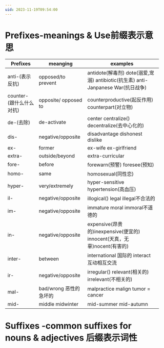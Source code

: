 ```yaml
---
uid: 2023-11-19T09:54:00
---
```

# Prefixes-meanings & Use前缀表示意思
| Prefixes | meanging | examples |
| -------- | -------- | -------- |
| anti-(表示反抗) |opposed/to prevent| antidote(解毒剂) dote(溺爱,宠溺) antibiotic(抗生素) anti-Janpanese War(抗日战争)|
|counter-(跟什么什么对抗)|opposite/ opposed to| counterproductive(起反作用) counterpart(对立物)|
|de-(去除)| de-activate| center centralize() decentralize(去中心化的)|
|dis- |negative/opposite| disadvantage dishonest dislike|
|ex-| former| ex-wife ex-girlfriend|
|extra- |outside/beyond| extra-curricular|
|fore-| before| forewarn(预警) foresee(预知)|
|homo-| same|  homosexual(同性恋)|
|hyper-| very/extremely |hyper-sensitive hypertension(高血压)|
|il-| negative/opposite| illogical() legal illegal不合法的|
|im-| negative/opposite |immature moral immoral不道德的|
|in-| negative/opposite|expensive(昂贵的)inexpensive(便宜的) innocent(天真，无辜)nocent(有害的)|
|inter-| between| international 国际的 interact 互动相互交流
|ir-| negative/opposite| irregular() relevant(相关的) irrelevant(不相关的)|
|mal-| bad/wrong 恶性的 急坏的| malpractice malign tumor = cancer
|mid-| middle midwinter |mid-summer mid-autumn

# Suffixes -common suffixes for nouns & adjectives 后缀表示词性
